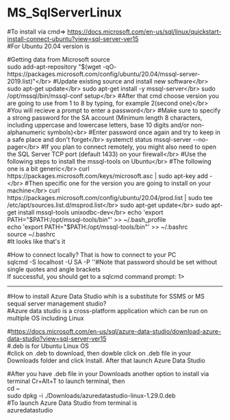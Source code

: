 # MS_SqlServerLinux

#To install via cmd=> https://docs.microsoft.com/en-us/sql/linux/quickstart-install-connect-ubuntu?view=sql-server-ver15</br>
#For Ubuntu 20.04 version is</br> 

#Getting data from Microsoft source</br> 
sudo add-apt-repository "$(wget -qO- https://packages.microsoft.com/config/ubuntu/20.04/mssql-server-2019.list)"</br>
#Update existing source and install new software</br> 
sudo apt-get update</br>
sudo apt-get install -y mssql-server</br>
sudo /opt/mssql/bin/mssql-conf setup</br>
#After that cmd choose version you are going to use from 1 to 8 by typing, for example 2(second one)</br>
#You will recieve a prompt to enter a password</br>
#Make sure to specify a strong password for the SA account (Minimum length 8 characters, including uppercase and lowercase letters, base 10 digits and/or non-alphanumeric symbols)<br>
#Enter password once again and try to keep in a safe place and don't forget</br> 
systemctl status mssql-server --no-pager</br>
#If you plan to connect remotely, you might also need to open the SQL Server TCP port (default 1433) on your firewall</br>
#Use the following steps to install the mssql-tools on Ubuntu</br>
#The following one is a bit generic</br>
curl https://packages.microsoft.com/keys/microsoft.asc | sudo apt-key add -</br>
#Then specific one for the version you are going to install on your machine</br>
curl https://packages.microsoft.com/config/ubuntu/20.04/prod.list | sudo tee /etc/apt/sources.list.d/msprod.list</br>
sudo apt-get update</br> 
sudo apt-get install mssql-tools unixodbc-dev</br>
echo 'export PATH="$PATH:/opt/mssql-tools/bin"' >> ~/.bash_profile</br>
echo 'export PATH="$PATH:/opt/mssql-tools/bin"' >> ~/.bashrc</br>
source ~/.bashrc</br>
#It looks like that's it</br>

#How to connect locally? That is how to connect to your PC</br>
sqlcmd -S localhost -U SA -P '<YourPassword>'#Note that password should be set without single quotes and angle brackets</br>
If successful, you should get to a sqlcmd command prompt: 1></br>

***
#How to install Azure Data Studio whih is a substitute for SSMS or MS sequal server management studio?</br>
#Azure data studio is a cross-platform application which can be run on multiple OS including Linux</br>

#https://docs.microsoft.com/en-us/sql/azure-data-studio/download-azure-data-studio?view=sql-server-ver15</br>
#.deb is for Ubuntu Linux OS</br> 
#click on .deb to download, then dowble click on .deb file in your Downloads folder and click Install. After that launch Azure Data Studio</br>

#After you have .deb file in your Downloads another option to install via terminal Cr+Alt+T to launch terminal, then</br>
cd ~</br>
sudo dpkg -i ./Downloads/azuredatastudio-linux-1.29.0.deb</br>
#To launch Azure Data Studio from terminal is</br>
azuredatastudio</br>








